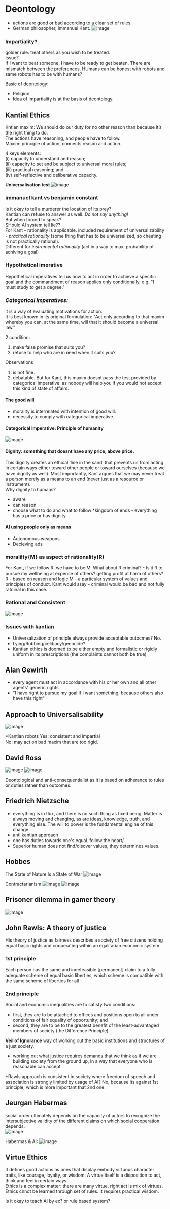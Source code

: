 # Deontology
- actions are good or bad according to a clear set of rules.
- German philosopher, Immanuel Kant.
![image](https://user-images.githubusercontent.com/18325219/173229051-bbc36359-dd88-437f-a45a-1f934e9407c0.png)

### Impartiality?
golder rule: treat others as you wish to be treated.  
Issue?  
If I want to beat someone, I have to be ready to get beaten. There are mismatch between the preferences. HUmans can be honest with robots and same robots has to be with humans?

Basic of deontology:
- Religion
- Idea of impartiality is at the basis of deontology. 
 
## Kantial Ethics
Kntian maxim:  We should do our duty for no other reason than because it’s the right thing to do.  
The actions have reasoning, and people have to follow.  
Maxim: principle of action, connects reason and action.   

4 keys elements:  
(i) capacity to understand and reason;  
(ii) capacity to set and be subject to universal moral rules;   
(iii) practical reasoning; and  
(iv) self-reflective and deliberative capacity.  

**Universalisation test**
![image](https://user-images.githubusercontent.com/18325219/173229572-c3815758-0d50-4964-9949-e72633c6f082.png)

### immanuel kant vs benjamin constant
Is it okay to tell a murderer the location of its prey?  
Kantian can refuse to answer as well. *Do not say anything!*  
But when forced to speak?  
SHould AI system tell lie??  
For Kant - rationality is applicable. included requirement of universalizability - *practical rationality* (some thing that has to be universalized, so cheating is not practically rational).  
Different for *instrumental rationality* (act in a way to max. probability of achiving a goal)  

### Hypothetical imerative
Hypothetical imperatives tell us how to act in order to achieve a specific goal and the commandment of reason applies only conditionally, e.g. "I must study to get a degree."  

### *Categorical imperatives:*
it is a way of evaluating motivations for action.  
It is best known in its original formulation: "Act only according to that maxim whereby you can, at the same time, will that it should become a universal law."  

2 condition:
1. make false promise that suits you?
2. refuse to help who are in need when it suits you?

Observations
1. is not fine. 
2. debatable. But for Kant, this maxim doesnt pass the test provided by categorical imperative. as nobody will help you if you would not accept this kind of state of affairs.  

#### The good will
- morality is interrelated with intention of good will. 
- necessity to comply with categorical imperative. 

#### Categorical Imperative: Principle of humanity
![image](https://user-images.githubusercontent.com/18325219/173230376-e0ebd80f-4226-44f7-acb5-4ec3bdd0ce5d.png)
#### Dignity: something that doesnt have any price, above price. 
This dignity creates an ethical ‘line in the sand’ that prevents us from acting in certain ways either toward other people or toward ourselves (because we have dignity as well). Most importantly, Kant argues that we may never treat a person merely as a means to an end (never just as a resource or instrument).  
Why dignity to humans?
- aware
- can reason
- choose what to do and what to follow
*kingdom of ends - everything has a price or has dignity.  

#### AI using people only as means
- Autonomous weapons
- Decieving ads

### moralilty{M} as aspect of rationality(R)
For Kant, if we follow R, we have to be M.
What about R criminal? - Is it R to pursue my wellbeing at expense of others? getting profit at harm of others?   
R - based on reason and logic
M - a particular system of values and principles of conduct.
Kant would ssay - criminal would be bad and not fully ratoinal in this case. 

### Rational and Consistent
![image](https://user-images.githubusercontent.com/18325219/173230753-d9ad303d-b339-43ca-9424-393e545cd955.png)

### Issues with kantian 
- Universalization of principle always provide acceptable outocmes? No. 
- Lying/Robbing/celibacy/genocide?
-  Kantian ethics is doomed to be either empty and formalistic or rigidly uniform in its prescriptions (the complaints cannot both be true)  

## Alan Gewirth
- every agent must act in accordance with his or her own and all other agents' generic rights.
- "I have right to pursue my goal if I want something, because others also have this right"

## Approach to Universalisability
![image](https://user-images.githubusercontent.com/18325219/173230980-0a79b4e9-adf9-47e7-b6f2-106ad695ac26.png)


*Kantian robots
Yes: consistent and impartial  
No: may act on bad maxim that are too rigid.  

## David Ross
![image](https://user-images.githubusercontent.com/18325219/173231110-b5da3aca-c680-4dfb-bc7f-af81ce7dbc2e.png)
![image](https://user-images.githubusercontent.com/18325219/173231085-dcd6bf6e-0a75-40ea-b1e6-4e2c21c3f11b.png)

Deontological and anti-consequentialist as it is based on adherance to rules or duties rather than outcomes.  

## Friedrich Nietzsche
- everything is in flux, and there is no such thing as fixed being. Matter is always moving and changing, as are ideas, knowledge, truth, and everything else. The will to power is the fundamental engine of this change.  
- anti kantian approach
- one has duties towards one's equal. follow the heart/
- Superior human does not find/disover values, they determines values. 

## Hobbes
The State of Nature Is a State of War
![image](https://user-images.githubusercontent.com/18325219/173231708-657d8e20-5499-45ca-8886-6de89ccf0498.png)

Contractarianism
![image](https://user-images.githubusercontent.com/18325219/173231638-e3032657-0fb5-43e0-8a2c-bbb4c1956068.png)
![image](https://user-images.githubusercontent.com/18325219/173231598-c2ff53df-eedf-4a0e-9742-e59f71207270.png)

## Prisoner dilemma in gamer theory
![image](https://user-images.githubusercontent.com/18325219/173231767-7c35d761-8f79-48ad-a7ae-213bf327162e.png)

## John Rawls: A theory of justice
His theory of justice as fairness describes a society of free citizens holding equal basic rights and cooperating within an egalitarian economic system  

### 1st principle
Each person has the same and indefeasible [permanent] claim to a fully adequate scheme of equal basic liberties, which scheme is compatible with the same scheme of liberties for all

### 2nd principle
Social and economic inequalities are to satisfy two conditions:
- first, they are to be attached to offices and positions open to all under conditions of fair equality of opportunity; and
- second, they are to be to the greatest benefit of the least-advantaged members of society (the Difference Principle).

**Veil of Ignorance**  way of working out the basic institutions and structures of a just society. 
- working out what justice requires demands that we think as if we are building society from the ground up, in a way that everyone who is reasonable can accept

*Rawls approach is consistent in society where freedom of speech and asspciation is strongly limited by usage of AI?
No, because its against 1st principle, which is more important that 2nd one.

## Jeurgan Habermas
social order ultimately depends on the capacity of actors to recognize the intersubjective validity of the different claims on which social cooperation depends.   
![image](https://user-images.githubusercontent.com/18325219/173235501-439bc08e-4230-49f5-80b4-fe14a121b350.png)

Habermas & AI:
![image](https://user-images.githubusercontent.com/18325219/173235571-78933ea3-e69a-4764-8f5a-bc8402ea752d.png)

## Virtue Ethics
It defines good actions as ones that display embody virtuous character traits, like courage, loyalty, or wisdom. A virtue itself is a disposition to act, think and feel in certain ways.  
Ethics is a complex matter: there are many virtue, right act is mix of virtues.  
Ethics cnnot be learned through set of rules. It requires practical wisdom. 

Is it okay to teach AI by ex? or rule based system?



